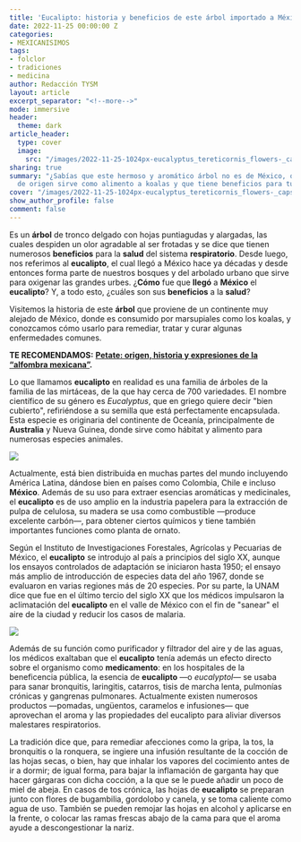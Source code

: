 ```yaml
---
title: 'Eucalipto: historia y beneficios de este árbol importado a México'
date: 2022-11-25 00:00:00 Z
categories:
- MEXICANISIMOS
tags:
- folclor
- tradiciones
- medicina
author: Redacción TYSM
layout: article
excerpt_separator: "<!--more-->"
mode: immersive
header:
  theme: dark
article_header:
  type: cover
  image:
    src: "/images/2022-11-25-1024px-eucalyptus_tereticornis_flowers-_capsules-_buds_and_foliage.jpeg"
sharing: true
summary: "¿Sabías que este hermoso y aromático árbol no es de México, que en su país
  de origen sirve como alimento a koalas y que tiene beneficios para tu salud?"
cover: "/images/2022-11-25-1024px-eucalyptus_tereticornis_flowers-_capsules-_buds_and_foliage.jpeg"
show_author_profile: false
comment: false
---
```


Es un **árbol** de tronco delgado con hojas puntiagudas y alargadas, las cuales despiden un olor agradable al ser frotadas y se dice que tienen numerosos **beneficios** para la **salud** del sistema **respiratorio**. Desde luego, nos referimos al **eucalipto**, el cual llegó a México hace ya décadas y desde entonces forma parte de nuestros bosques y del arbolado urbano que sirve para oxigenar las grandes urbes. ¿**Cómo** fue que **llegó** a **México** el **eucalipto**? Y, a todo esto, ¿cuáles son sus **beneficios** a la **salud**?

Visitemos la historia de este **árbol** que proviene de un continente muy alejado de México, donde es consumido por marsupiales como los koalas, y conozcamos cómo usarlo para remediar, tratar y curar algunas enfermedades comunes.

**TE RECOMENDAMOS:** [**Petate: origen, historia y expresiones de la “alfombra mexicana”**](https://blog.tonoysumariachi.com/mexicanisimos/2022/06/28/petate-origen-historia-y-expresiones-de-la-alfombra-mexicana.html)**.**

Lo que llamamos **eucalipto** en realidad es una familia de árboles de la familia de las mirtáceas, de la que hay cerca de 700 variedades. El nombre científico de su género es _Eucalyptus_, que en griego quiere decir "bien cubierto", refiriéndose a su semilla que está perfectamente encapsulada. Esta especie es originaria del continente de Oceanía, principalmente de **Australia** y Nueva Guinea, donde sirve como hábitat y alimento para numerosas especies animales.

![](https://upload.wikimedia.org/wikipedia/commons/thumb/7/7f/00_3637_Eucalyptus_curtisii.jpg/682px-00_3637_Eucalyptus_curtisii.jpg)

Actualmente, está bien distribuida en muchas partes del mundo incluyendo América Latina, dándose bien en países como Colombia, Chile e incluso **México**. Además de su uso para extraer esencias aromáticas y medicinales, el **eucalipto** es de uso amplio en la industria papelera para la extracción de pulpa de celulosa, su madera se usa como combustible —produce excelente carbón—, para obtener ciertos químicos y tiene también importantes funciones como planta de ornato.

Según el Instituto de Investigaciones Forestales, Agrícolas y Pecuarias de México, el **eucalipto** se introdujo al país a principios del siglo XX, aunque los ensayos controlados de adaptación se iniciaron hasta 1950; el ensayo más amplio de introducción de especies data del año 1967, donde se evaluaron en varias regiones más de 20 especies. Por su parte, la UNAM dice que fue en el último tercio del siglo XX que los médicos impulsaron la aclimatación del **eucalipto** en el valle de México con el fin de "sanear" el aire de la ciudad y reducir los casos de malaria.

![](https://upload.wikimedia.org/wikipedia/commons/thumb/6/67/Eucalyptus_crebra_-_Muggago%2C_Narrow-Leaved_Ironbark_-_50183653891.jpg/1024px-Eucalyptus_crebra_-_Muggago%2C_Narrow-Leaved_Ironbark_-_50183653891.jpg)

Además de su función como purificador y filtrador del aire y de las aguas, los médicos exaltaban que el **eucalipto** tenía además un efecto directo sobre el organismo como **medicamento**: en los hospitales de la beneficencia pública, la esencia de **eucalipto** —o _eucalyptol_— se usaba para sanar bronquitis, laringitis, catarros, tisis de marcha lenta, pulmonías crónicas y gangrenas pulmonares. Actualmente existen numerosos productos —pomadas, ungüentos, caramelos e infusiones— que aprovechan el aroma y las propiedades del eucalipto para aliviar diversos malestares respiratorios.

La tradición dice que, para remediar afecciones como la gripa, la tos, la bronquitis o la ronquera, se ingiere una infusión resultante de la cocción de las hojas secas, o bien, hay que inhalar los vapores del cocimiento antes de ir a dormir; de igual forma, para bajar la inflamación de garganta hay que hacer gárgaras con dicha cocción, a la que se le puede añadir un poco de miel de abeja. En casos de tos crónica, las hojas de **eucalipto** se preparan junto con flores de bugambilia, gordolobo y canela, y se toma caliente como agua de uso. También se pueden remojar las hojas en alcohol y aplicarse en la frente, o colocar las ramas frescas abajo de la cama para que el aroma ayude a descongestionar la nariz.
